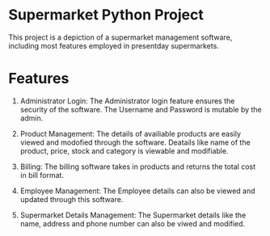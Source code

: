 # Supermarket Python Project
This project is a depiction of a supermarket management software, including most features employed in presentday supermarkets.

# Features
1. Administrator Login:
    The Administrator login feature ensures the security of the software. The Username and Password is mutable by the admin.

2. Product Management:
    The details of availiable products are easily viewed and modofied through the software. Deatails like name of the product, price, stock and category is viewable and modifiable.

3. Billing:
    The billing software takes in products and returns the total cost in bill format.

4. Employee Management:
    The Employee details can also be viewed and updated through this software.

5. Supermarket Details Management:
    The Supermarket details like the name, address and phone number can also be viwed and modified.